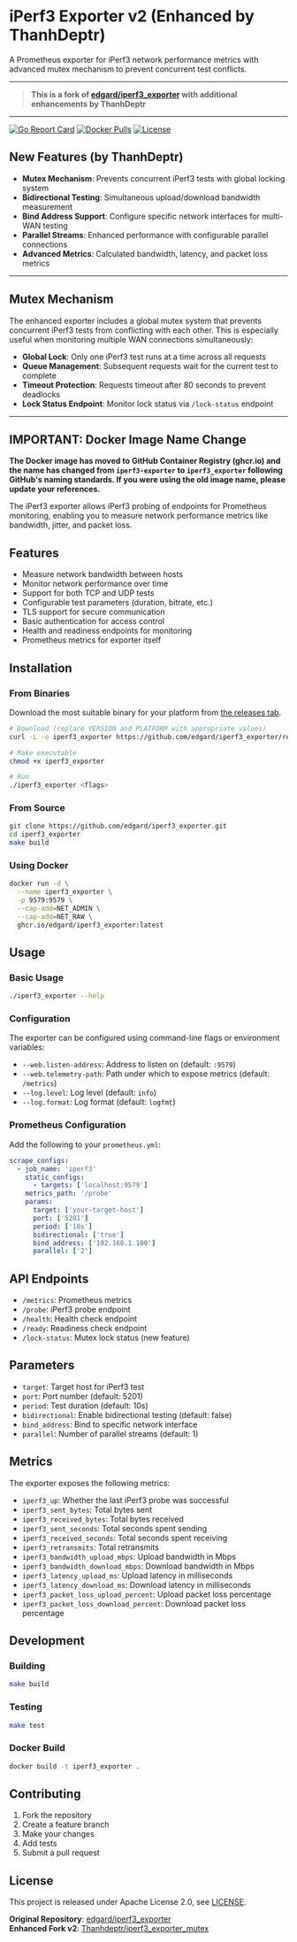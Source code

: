 # iPerf3 Exporter v2 (Enhanced by ThanhDeptr)

A Prometheus exporter for iPerf3 network performance metrics with advanced mutex mechanism to prevent concurrent test conflicts.

---

> **This is a fork of [edgard/iperf3_exporter](https://github.com/edgard/iperf3_exporter) with additional enhancements by ThanhDeptr**

---

[![Go Report Card](https://goreportcard.com/badge/github.com/edgard/iperf3_exporter)](https://goreportcard.com/report/github.com/edgard/iperf3_exporter)
[![Docker Pulls](https://img.shields.io/docker/pulls/ghcr.io/edgard/iperf3_exporter.svg)](https://github.com/users/edgard/packages/container/package/iperf3_exporter)
[![License](https://img.shields.io/badge/License-Apache%202.0-blue.svg)](https://github.com/edgard/iperf3_exporter/blob/master/LICENSE)

## New Features (by ThanhDeptr)

- **Mutex Mechanism**: Prevents concurrent iPerf3 tests with global locking system
- **Bidirectional Testing**: Simultaneous upload/download bandwidth measurement
- **Bind Address Support**: Configure specific network interfaces for multi-WAN testing
- **Parallel Streams**: Enhanced performance with configurable parallel connections
- **Advanced Metrics**: Calculated bandwidth, latency, and packet loss metrics

---

## Mutex Mechanism

The enhanced exporter includes a global mutex system that prevents concurrent iPerf3 tests from conflicting with each other. This is especially useful when monitoring multiple WAN connections simultaneously:

- **Global Lock**: Only one iPerf3 test runs at a time across all requests
- **Queue Management**: Subsequent requests wait for the current test to complete
- **Timeout Protection**: Requests timeout after 80 seconds to prevent deadlocks
- **Lock Status Endpoint**: Monitor lock status via `/lock-status` endpoint

---

## IMPORTANT: Docker Image Name Change

**The Docker image has moved to GitHub Container Registry (ghcr.io) and the name has changed from `iperf3-exporter` to `iperf3_exporter` following GitHub's naming standards. If you were using the old image name, please update your references.**

The iPerf3 exporter allows iPerf3 probing of endpoints for Prometheus monitoring, enabling you to measure network performance metrics like bandwidth, jitter, and packet loss.

## Features

- Measure network bandwidth between hosts
- Monitor network performance over time
- Support for both TCP and UDP tests
- Configurable test parameters (duration, bitrate, etc.)
- TLS support for secure communication
- Basic authentication for access control
- Health and readiness endpoints for monitoring
- Prometheus metrics for exporter itself

## Installation

### From Binaries

Download the most suitable binary for your platform from [the releases tab](https://github.com/edgard/iperf3_exporter/releases).

```bash
# Download (replace VERSION and PLATFORM with appropriate values)
curl -L -o iperf3_exporter https://github.com/edgard/iperf3_exporter/releases/download/VERSION/iperf3_exporter-VERSION.PLATFORM

# Make executable
chmod +x iperf3_exporter

# Run
./iperf3_exporter <flags>
```

### From Source

```bash
git clone https://github.com/edgard/iperf3_exporter.git
cd iperf3_exporter
make build
```

### Using Docker

```bash
docker run -d \
  --name iperf3_exporter \
  -p 9579:9579 \
  --cap-add=NET_ADMIN \
  --cap-add=NET_RAW \
  ghcr.io/edgard/iperf3_exporter:latest
```

## Usage

### Basic Usage

```bash
./iperf3_exporter --help
```

### Configuration

The exporter can be configured using command-line flags or environment variables:

- `--web.listen-address`: Address to listen on (default: `:9579`)
- `--web.telemetry-path`: Path under which to expose metrics (default: `/metrics`)
- `--log.level`: Log level (default: `info`)
- `--log.format`: Log format (default: `logfmt`)

### Prometheus Configuration

Add the following to your `prometheus.yml`:

```yaml
scrape_configs:
  - job_name: 'iperf3'
    static_configs:
      - targets: ['localhost:9579']
    metrics_path: '/probe'
    params:
      target: ['your-target-host']
      port: ['5201']
      period: ['10s']
      bidirectional: ['true']
      bind_address: ['192.168.1.100']
      parallel: ['2']
```

## API Endpoints

- `/metrics`: Prometheus metrics
- `/probe`: iPerf3 probe endpoint
- `/health`: Health check endpoint
- `/ready`: Readiness check endpoint
- `/lock-status`: Mutex lock status (new feature)

## Parameters

- `target`: Target host for iPerf3 test
- `port`: Port number (default: 5201)
- `period`: Test duration (default: 10s)
- `bidirectional`: Enable bidirectional testing (default: false)
- `bind_address`: Bind to specific network interface
- `parallel`: Number of parallel streams (default: 1)

## Metrics

The exporter exposes the following metrics:

- `iperf3_up`: Whether the last iPerf3 probe was successful
- `iperf3_sent_bytes`: Total bytes sent
- `iperf3_received_bytes`: Total bytes received
- `iperf3_sent_seconds`: Total seconds spent sending
- `iperf3_received_seconds`: Total seconds spent receiving
- `iperf3_retransmits`: Total retransmits
- `iperf3_bandwidth_upload_mbps`: Upload bandwidth in Mbps
- `iperf3_bandwidth_download_mbps`: Download bandwidth in Mbps
- `iperf3_latency_upload_ms`: Upload latency in milliseconds
- `iperf3_latency_download_ms`: Download latency in milliseconds
- `iperf3_packet_loss_upload_percent`: Upload packet loss percentage
- `iperf3_packet_loss_download_percent`: Download packet loss percentage

## Development

### Building

```bash
make build
```

### Testing

```bash
make test
```

### Docker Build

```bash
docker build -t iperf3_exporter .
```

## Contributing

1. Fork the repository
2. Create a feature branch
3. Make your changes
4. Add tests
5. Submit a pull request

## License

This project is released under Apache License 2.0, see [LICENSE](https://github.com/edgard/iperf3_exporter/blob/master/LICENSE).

**Original Repository**: [edgard/iperf3_exporter](https://github.com/edgard/iperf3_exporter)  
**Enhanced Fork v2**: [Thanhdeptr/iperf3_exporter_mutex](https://github.com/Thanhdeptr/iperf3_exporter_mutex)

